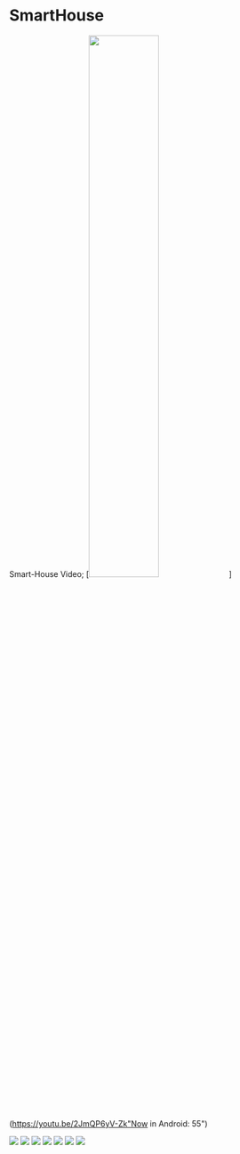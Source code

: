 # SmartHouse
Smart-House
Video;
[<img src="https://i.ytimg.com/vi/Hc79sDi3f0U/maxresdefault.jpg" width="50%">](https://youtu.be/2JmQP6yV-Zk"Now in Android: 55")

<img src="https://i.imgur.com/149GIpP.png" width="auto">

<img src="https://i.imgur.com/VKlq8Vp.jpeg" width="auto">

<img src="https://i.imgur.com/ZdfTCMn.png" width="auto">

<img src="https://i.imgur.com/XLY17CQ.png" width="auto">

<img src="https://i.imgur.com/VVffWM4.jpeg" width="auto">

<img src="https://i.imgur.com/niBwfwD.jpeg" width="auto">

<img src="https://i.imgur.com/Pug2Weo.jpeg" width="auto">
